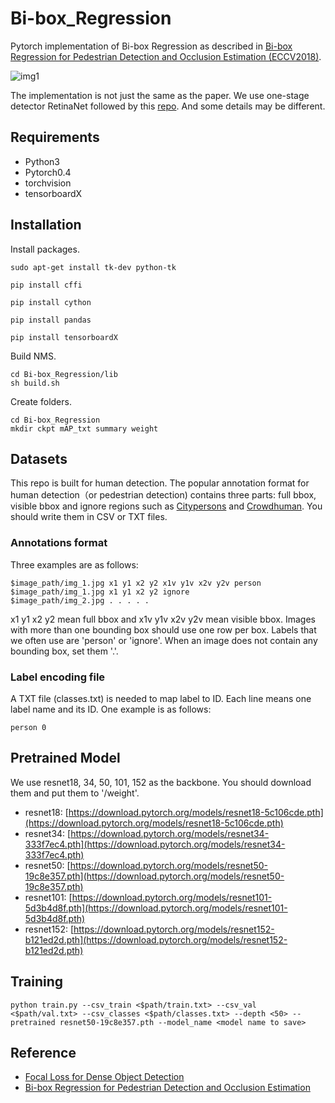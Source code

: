 # Bi-box_Regression

Pytorch implementation of Bi-box Regression as described in [Bi-box Regression for Pedestrian Detection and Occlusion Estimation (ECCV2018)](https://cse.buffalo.edu/~jsyuan/papers/2018/Bi-box%20Regression%20for%20Pedestrian%20Detection.pdf). 

![img1](https://github.com/rainofmine/Bi-box_Regression/blob/master/img/1.png)

The implementation is not just the same as the paper. We use one-stage detector RetinaNet followed by this [repo](https://github.com/yhenon/pytorch-retinanet). And some details may be different.

## Requirements

- Python3
- Pytorch0.4
- torchvision
- tensorboardX

## Installation

Install packages.

```
sudo apt-get install tk-dev python-tk

pip install cffi

pip install cython

pip install pandas

pip install tensorboardX
```

Build NMS.

```
cd Bi-box_Regression/lib
sh build.sh
```

Create folders.

```
cd Bi-box_Regression
mkdir ckpt mAP_txt summary weight
```

## Datasets
This repo is built for human detection. The popular annotation format for human detection（or pedestrian detection) contains three parts: full bbox, visible bbox and ignore regions such as [Citypersons](https://arxiv.org/pdf/1702.05693.pdf) and [Crowdhuman](https://arxiv.org/pdf/1805.00123.pdf). You should write them in CSV or TXT files.

### Annotations format
Three examples are as follows:

```
$image_path/img_1.jpg x1 y1 x2 y2 x1v y1v x2v y2v person
$image_path/img_1.jpg x1 y1 x2 y2 ignore
$image_path/img_2.jpg . . . . .
```

x1 y1 x2 y2 mean full bbox and x1v y1v x2v y2v mean visible bbox.
Images with more than one bounding box should use one row per box. Labels that we often use are 'person' or 'ignore'. When an image does not contain any bounding box, set them '.'. 

### Label encoding file
A TXT file (classes.txt) is needed to map label to ID. Each line means one label name and its ID. One example is as follows:

```
person 0
```

## Pretrained Model

We use resnet18, 34, 50, 101, 152 as the backbone. You should download them and put them to '/weight'.

- resnet18: [https://download.pytorch.org/models/resnet18-5c106cde.pth](https://download.pytorch.org/models/resnet18-5c106cde.pth)
- resnet34: [https://download.pytorch.org/models/resnet34-333f7ec4.pth](https://download.pytorch.org/models/resnet34-333f7ec4.pth)
- resnet50: [https://download.pytorch.org/models/resnet50-19c8e357.pth](https://download.pytorch.org/models/resnet50-19c8e357.pth)
- resnet101: [https://download.pytorch.org/models/resnet101-5d3b4d8f.pth](https://download.pytorch.org/models/resnet101-5d3b4d8f.pth)
- resnet152: [https://download.pytorch.org/models/resnet152-b121ed2d.pth](https://download.pytorch.org/models/resnet152-b121ed2d.pth)

## Training

```
python train.py --csv_train <$path/train.txt> --csv_val <$path/val.txt> --csv_classes <$path/classes.txt> --depth <50> --pretrained resnet50-19c8e357.pth --model_name <model name to save>
```

## Reference

- [Focal Loss for Dense Object Detection](https://arxiv.org/abs/1708.02002)
- [Bi-box Regression for Pedestrian Detection and Occlusion Estimation](https://cse.buffalo.edu/~jsyuan/papers/2018/Bi-box%20Regression%20for%20Pedestrian%20Detection.pdf)